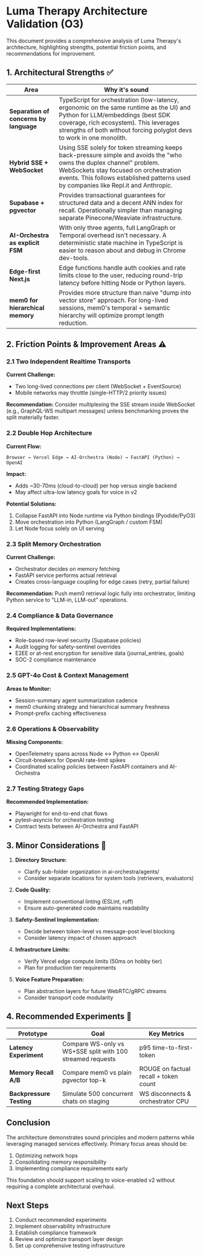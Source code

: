 # Luma Therapy Architecture Validation (O3)

This document provides a comprehensive analysis of Luma Therapy's architecture, highlighting strengths, potential friction points, and recommendations for improvement.

## 1. Architectural Strengths ✅

| Area | Why it's sound |
|------|----------------|
| **Separation of concerns by language** | TypeScript for orchestration (low-latency, ergonomic on the same runtime as the UI) and Python for LLM/embeddings (best SDK coverage, rich ecosystem). This leverages strengths of both without forcing polyglot devs to work in one monolith. |
| **Hybrid SSE + WebSocket** | Using SSE solely for token streaming keeps back-pressure simple and avoids the "who owns the duplex channel" problem. WebSockets stay focused on orchestration events. This follows established patterns used by companies like Repl.it and Anthropic. |
| **Supabase + pgvector** | Provides transactional guarantees for structured data and a decent ANN index for recall. Operationally simpler than managing separate Pinecone/Weaviate infrastructure. |
| **AI-Orchestra as explicit FSM** | With only three agents, full LangGraph or Temporal overhead isn't necessary. A deterministic state machine in TypeScript is easier to reason about and debug in Chrome dev-tools. |
| **Edge-first Next.js** | Edge functions handle auth cookies and rate limits close to the user, reducing round-trip latency before hitting Node or Python layers. |
| **mem0 for hierarchical memory** | Provides more structure than naive "dump into vector store" approach. For long-lived sessions, mem0's temporal + semantic hierarchy will optimize prompt length reduction. |

## 2. Friction Points & Improvement Areas ⚠️

### 2.1 Two Independent Realtime Transports

**Current Challenge:**
- Two long-lived connections per client (WebSocket + EventSource)
- Mobile networks may throttle (single-HTTP/2 priority issues)

**Recommendation:**
Consider multiplexing the SSE stream inside WebSocket (e.g., GraphQL-WS multipart messages) unless benchmarking proves the split materially faster.

### 2.2 Double Hop Architecture

**Current Flow:**
```
Browser → Vercel Edge → AI-Orchestra (Node) → FastAPI (Python) → OpenAI
```

**Impact:**
- Adds ~30-70ms (cloud-to-cloud) per hop versus single backend
- May affect ultra-low latency goals for voice in v2

**Potential Solutions:**
1. Collapse FastAPI into Node runtime via Python bindings (Pyodide/PyO3)
2. Move orchestration into Python (LangGraph / custom FSM)
3. Let Node focus solely on UI serving

### 2.3 Split Memory Orchestration

**Current Challenge:**
- Orchestrator decides on memory fetching
- FastAPI service performs actual retrieval
- Creates cross-language coupling for edge cases (retry, partial failure)

**Recommendation:**
Push mem0 retrieval logic fully into orchestrator, limiting Python service to "LLM-in, LLM-out" operations.

### 2.4 Compliance & Data Governance

**Required Implementations:**
- Role-based row-level security (Supabase policies)
- Audit logging for safety-sentinel overrides
- E2EE or at-rest encryption for sensitive data (journal_entries, goals)
- SOC-2 compliance maintenance

### 2.5 GPT-4o Cost & Context Management

**Areas to Monitor:**
- Session-summary agent summarization cadence
- mem0 chunking strategy and hierarchical summary freshness
- Prompt-prefix caching effectiveness

### 2.6 Operations & Observability

**Missing Components:**
- OpenTelemetry spans across Node ↔ Python ↔ OpenAI
- Circuit-breakers for OpenAI rate-limit spikes
- Coordinated scaling policies between FastAPI containers and AI-Orchestra

### 2.7 Testing Strategy Gaps

**Recommended Implementation:**
- Playwright for end-to-end chat flows
- pytest-asyncio for orchestration testing
- Contract tests between AI-Orchestra and FastAPI

## 3. Minor Considerations 📝

1. **Directory Structure:**
   - Clarify sub-folder organization in ai-orchestra/agents/
   - Consider separate locations for system tools (retrievers, evaluators)

2. **Code Quality:**
   - Implement conventional linting (ESLint, ruff)
   - Ensure auto-generated code maintains readability

3. **Safety-Sentinel Implementation:**
   - Decide between token-level vs message-post level blocking
   - Consider latency impact of chosen approach

4. **Infrastructure Limits:**
   - Verify Vercel edge compute limits (50ms on hobby tier)
   - Plan for production tier requirements

5. **Voice Feature Preparation:**
   - Plan abstraction layers for future WebRTC/gRPC streams
   - Consider transport code modularity

## 4. Recommended Experiments 🧪

| Prototype | Goal | Key Metrics |
|-----------|------|-------------|
| **Latency Experiment** | Compare WS-only vs WS+SSE split with 100 streamed requests | p95 time-to-first-token |
| **Memory Recall A/B** | Compare mem0 vs plain pgvector top-k | ROUGE on factual recall + token count |
| **Backpressure Testing** | Simulate 500 concurrent chats on staging | WS disconnects & orchestrator CPU |

## Conclusion

The architecture demonstrates sound principles and modern patterns while leveraging managed services effectively. Primary focus areas should be:

1. Optimizing network hops
2. Consolidating memory responsibility
3. Implementing compliance requirements early

This foundation should support scaling to voice-enabled v2 without requiring a complete architectural overhaul.

## Next Steps

1. Conduct recommended experiments
2. Implement observability infrastructure
3. Establish compliance framework
4. Review and optimize transport layer design
5. Set up comprehensive testing infrastructure 